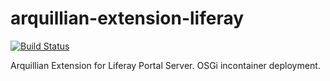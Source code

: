 arquillian-extension-liferay
============================

[![Build Status](https://travis-ci.org/arquillian/arquillian-extension-liferay.svg?branch=master)](https://travis-ci.org/arquillian/arquillian-extension-liferay)

Arquillian Extension for Liferay Portal Server. OSGi incontainer deployment.

